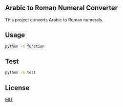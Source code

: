 ## Arabic to Roman Numeral Converter
This project converts Arabic to Roman numerals.




## Usage
```bash
python -m function
```

## Test
```bash
python -m test
```

## License
[MIT](https://choosealicense.com/licenses/mit/)
